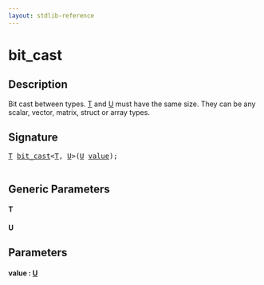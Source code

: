 ```yaml
---
layout: stdlib-reference
---
```


# bit\_cast

## Description

Bit cast between types. <span class='code'><a href="bit_cast.html#typeparam-T" class="code_type">T</a></span> and <span class='code'><a href="bit_cast.html#typeparam-U" class="code_type">U</a></span> must have the same size.
They can be any scalar, vector, matrix, struct or array types.




## Signature 

<pre>
<a href="bit_cast.html#typeparam-T" class="code_type">T</a> <a href="bit_cast.html">bit_cast</a>&lt;<a href="bit_cast.html#typeparam-T" class="code_type">T</a>, <a href="bit_cast.html#typeparam-U" class="code_type">U</a>&gt;(<a href="bit_cast.html#typeparam-U" class="code_type">U</a> <a href="bit_cast.html#decl-value" class="code_param">value</a>);

</pre>

## Generic Parameters

####  <a id="typeparam-T"></a>T
####  <a id="typeparam-U"></a>U

## Parameters

####  <a id="decl-value"></a>value  : [U](bit_cast.html#typeparam-U)

